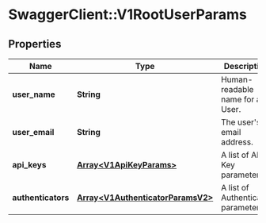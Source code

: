 # SwaggerClient::V1RootUserParams

## Properties
Name | Type | Description | Notes
------------ | ------------- | ------------- | -------------
**user_name** | **String** | Human-readable name for a User. | 
**user_email** | **String** | The user&#x27;s email address. | [optional] 
**api_keys** | [**Array&lt;V1ApiKeyParams&gt;**](V1ApiKeyParams.md) | A list of API Key parameters. | 
**authenticators** | [**Array&lt;V1AuthenticatorParamsV2&gt;**](V1AuthenticatorParamsV2.md) | A list of Authenticator parameters. | 

